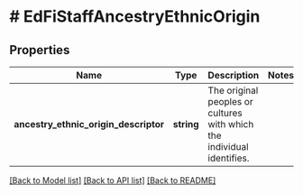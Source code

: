 # # EdFiStaffAncestryEthnicOrigin

## Properties

Name | Type | Description | Notes
------------ | ------------- | ------------- | -------------
**ancestry_ethnic_origin_descriptor** | **string** | The original peoples or cultures with which the individual identifies. |

[[Back to Model list]](../../README.md#models) [[Back to API list]](../../README.md#endpoints) [[Back to README]](../../README.md)
